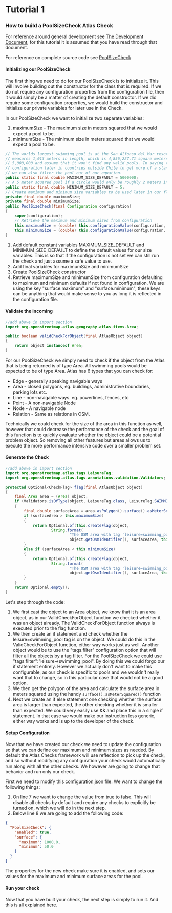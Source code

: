 # Tutorial 1
### How to build a PoolSizeCheck Atlas Check

For reference around general development see [The Development Document](../dev.md), for this tutorial it is assumed
that you have read through that document.

For reference on complete source code see [PoolSizeCheck](../../src/main/java/org/openstreetmap/atlas/checks/validation/areas/PoolSizeCheck.java)
 
#### Initializing our PoolSizeCheck
The first thing we need to do for our PoolSizeCheck is to initialize it. This will involve building out the
constructor for the class that is required. If we do not require any configuration properties from the configuration
file, then it would simply be a matter of creating the default constructor. If we did require some configuration
properties, we would build the constructor and initialize our private variables for later use in the Check.

In our PoolSizeCheck we want to initialize two separate variables:
1. maximumSize - The maximum size in meters squared that we would expect a pool to be.
2. minimumSize - The minimum size in meters squared that we would expect a pool to be.

```java
// The worlds largest swimming pool is at the San Alfonso del Mar resort in Algarrobo and
// measures 1,013 meters in length, which is 4,856,227.71 square meters. So we can use a even
// 5,000,000 and assume that it won't find any valid pools. In saying that we can modify
// configuration later in countries outside Chile to get more of a standard norm, and if need be
// we can also filter the pool out of our equation.
public static final double MAXIMUM_SIZE_DEFAULT = 5000000;
// A 5 meter squared pool if a circle would only be roughly 2 meters in diameter.
public static final double MINIMUM_SIZE_DEFAULT = 5;
// Create maximum and minimum size variables to be used later in our flag function
private final double maximumSize;
private final double minimumSize;
public PoolSizeCheck(final Configuration configuration)
{
    super(configuration);
    // Retrieve the maximum and minimum sizes from configuration
    this.maximumSize = (double) this.configurationValue(configuration, "surface.maximum", MAXIMUM_SIZE_DEFAULT);
    this.minimumSize = (double) this.configurationValue(configuration, "surface.minimum", MINIMUM_SIZE_DEFAULT);
}
```

1. Add default constant variables MAXIMUM_SIZE_DEFAULT and MINIMUM_SIZE_DEFAULT to define the default values for
our size variables. This is so that if the configuration is not set we can still run the check and just assume
a safe value to use. 
2. Add final variables for maximumSize and minimumSize
3. Create PoolSizeCheck constructor
4. Retrieve maximumSize and minimumSize from configuration defaulting to maximum and minimum defaults if not 
found in configuration. We are using the key "surface.maximum" and "surface.minimum", these keys can be anything
that would make sense to you as long it is reflected in the configuration file.

#### Validate the incoming 
```java
//add above in import section
import org.openstreetmap.atlas.geography.atlas.items.Area;

public boolean validCheckForObject(final AtlasObject object)
{
    return object instanceof Area;
}
```

For our PoolSizeCheck we simply need to check if the object from the Atlas that is being returned is of type Area.
All swimming pools would be expected to be of type Area. Atlas has 6 types that you can check for:
- Edge - generally speaking navigable ways
- Area - closed polygons, eg. buildings, administrative boundaries, parking lots etc.
- Line - non-navigable ways. eg. powerlines, fences, etc
- Point - A non-navigable Node
- Node - A navigable node
- Relation - Same as relations in OSM.

Technically we could check for the size of the area in this function as well, however that could decrease the
performance of the check and the goal of this function is to quickly evaluate whether the object could be a
potential problem object. So removing all other features but areas allows us to execute the more performance 
intensive code over a smaller problem set. 

#### Generate the Check
```java
//add above in import section
import org.openstreetmap.atlas.tags.LeisureTag;
import org.openstreetmap.atlas.tags.annotations.validation.Validators;

protected Optional<CheckFlag> flag(final AtlasObject object)
{
    final Area area = (Area) object;
    if (Validators.isOfType(object, LeisureTag.class, LeisureTag.SWIMMING_POOL))
    {
        final double surfaceArea = area.asPolygon().surface().asMeterSquared();
        if (surfaceArea > this.maximumSize)
        {
            return Optional.of(this.createFlag(object,
                    String.format(
                            "The OSM area with tag 'leisure=swimming_pool' and ID %s with a surface area of %.2f meters squared is greater than the expected maximum of %s meters squared.",
                            object.getOsmIdentifier(), surfaceArea, this.maximumSize)));
        }
        else if (surfaceArea < this.minimumSize)
        {
            return Optional.of(this.createFlag(object,
                    String.format(
                            "The OSM area with tag 'leisure=swimming_pool' and ID %s with a surface area of %.2f meters squared is smaller than the expected minimum of %s meters squared.",
                            object.getOsmIdentifier(), surfaceArea, this.minimumSize)));
        }
    }
    return Optional.empty();
}
```

Let's step through the code:
1. We first cast the object to an Area object, we know that it is an area object, as in our ValidCheckForObject function
we checked whether it was an object already. The ValidCheckForObject function always is executed prior to the flag function.
2. We then create an if statement and check whether the leisure=swimming_pool tag is on the object. We could 
do this in the ValidCheckForObject function, either way works just as well. Another object
would be to use the "tags.filter" configuration option that will filter all the objects by a tag filter. For the PoolSizeCheck
 we could use "tags.filter":"leisure->swimming_pool". By doing this we could forgo our if statement entirely. However
 we actually don't want to make this configurable, as our check is specific to pools and we wouldn't really want
 that to change, so in this particular case that would not be a good option.
3. We then get the polygon of the area and calculate the surface area in meters squared using the handy 
`surface().asMeterSquared()` function
4. Next we create an if else statement one checking whether the surface area is larger than expected, the
other checking whether it is smaller than expected. We could very easily use && and place this in a single 
if statement. In that case we would make our instruction less generic, either way works and is up to the 
developer of the check.

#### Setup Configuration

Now that we have created our check we need to update the configuration so that we can define our maximum
and minimum sizes as needed. By default the Atlas Checks framework will use reflection to pick up the
check, and so without modifying any configuration your check would automatically run along with all the 
other checks. We however are going to change that behavior and run only our check.

First we need to modify this [configuration.json](../../config/configuration.json) file. We want to change the following things:
1. On line 7 we want to change the value from true to false. This will disable all checks by default and require
any checks to explicitly be turned on, which we will do in the next step.
2. Below line 8 we are going to add the following code:
```json
{
  "PoolSizeCheck": {
    "enabled": true,
    "surface": {
      "maximum": 1000.0,
      "minimum": 50.0
    }
  }
}
```

The properties for the new check make sure it is enabled, and sets our values for the maximum and minimum surface areas
for the pool.

#### Run your check

Now that you have built your check, the next step is simply to run it. And this is all explained [here](../standalone.md).
